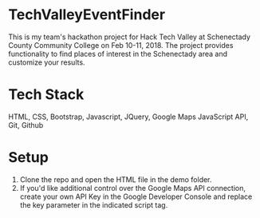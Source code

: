 # TechValleyEventFinder
This is my team's hackathon project for Hack Tech Valley at Schenectady County Community College on Feb 10-11, 2018. The project provides functionality to find places of interest in the Schenectady area and customize your results. 

# Tech Stack
HTML, CSS, Bootstrap, Javascript, JQuery, Google Maps JavaScript API, Git, Github

# Setup
<ol>
  <li>Clone the repo and open the HTML file in the demo folder.</li>
  <li>If you'd like additional control over the Google Maps API connection, create your own API Key in the Google Developer Console and replace the key parameter in the indicated script tag.</li>
</ol>
